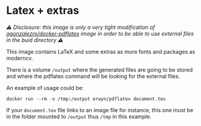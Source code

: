 Latex + extras
==============

*:warning: Disclosure: this image is only a very tight modification of [agonzalezro/docker-pdflatex](https://github.com/agonzalezro/docker-pdflatex.git) image in order to be able to use external files in the buid directory :warning:*

This image contains LaTeX and some extras as more fonts and packages as
moderncv.

There is a volume `/output` where the generated files are going to be stored and where the pdflatex command will be looking for the external files.

An example of usage could be:

    docker run --rm -v /tmp:/output erwyn/pdflatex document.tex

If your `document.tex` file links to an image file for instance, this one must be in the folder mounted to `/output` thus `/tmp` in this example.
